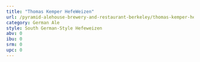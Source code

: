 ```yaml
---
title: "Thomas Kemper HefeWeizen"
url: /pyramid-alehouse-brewery-and-restaurant-berkeley/thomas-kemper-hefeweizen/
category: German Ale
style: South German-Style Hefeweizen
abv: 0
ibu: 0
srm: 0
upc: 0
---
```


